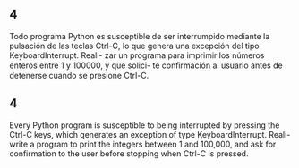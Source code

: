 ## 4
 Todo programa Python es susceptible de ser interrumpido mediante la pulsación de
las teclas Ctrl-C, lo que genera una excepción del tipo KeyboardInterrupt. Reali-
zar un programa para imprimir los números enteros entre 1 y 100000, y que solici-
te conﬁrmación al usuario antes de detenerse cuando se presione Ctrl-C.

## 4
 Every Python program is susceptible to being interrupted by pressing
the Ctrl-C keys, which generates an exception of type KeyboardInterrupt. Reali-
write a program to print the integers between 1 and 100,000, and ask for
confirmation to the user before stopping when Ctrl-C is pressed.